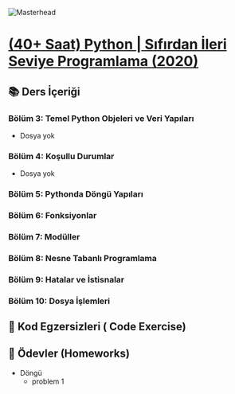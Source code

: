 ![Masterhead](https://about.udemy.com/wp-content/uploads/2021/12/udemy-logo-share.png)
# [(40+ Saat) Python | Sıfırdan İleri Seviye Programlama (2020)](https://www.udemy.com/course/sifirdan-ileri-seviyeye-python/)

## 📚 Ders İçeriği
### Bölüm 3: Temel Python Objeleri ve Veri Yapıları
- Dosya yok
### Bölüm 4: Koşullu Durumlar
- Dosya yok
### Bölüm 5: Pythonda Döngü Yapıları  
### Bölüm 6: Fonksiyonlar
### Bölüm 7: Modüller
### Bölüm 8: Nesne Tabanlı Programlama
### Bölüm 9: Hatalar ve İstisnalar
### Bölüm 10: Dosya İşlemleri

## 🧩 Kod Egzersizleri ( Code Exercise)

## 🎯 Ödevler (Homeworks)
- Döngü
    - problem 1
